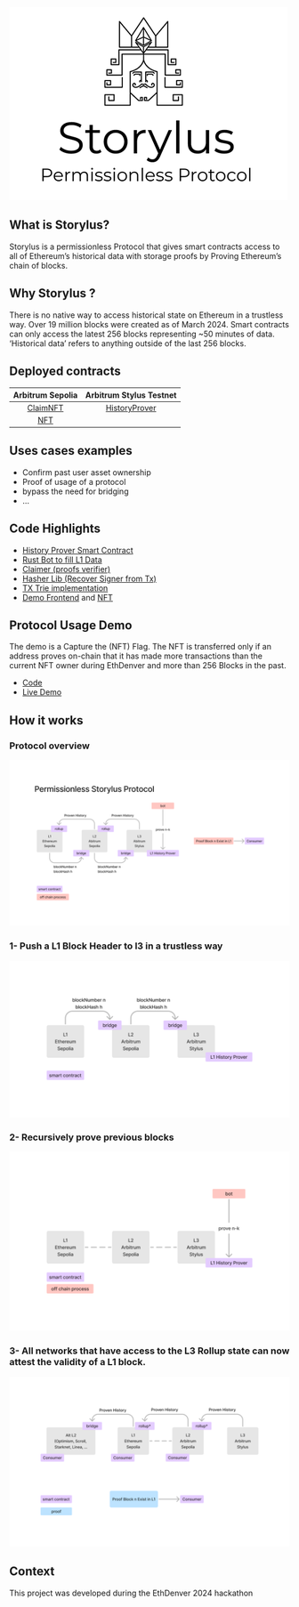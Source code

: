 
![logo](./doc/logo.png)
## What is Storylus?

Storylus is a permissionless Protocol that gives smart contracts access to all of Ethereum’s historical data with storage proofs by Proving Ethereum’s chain of blocks.

## Why Storylus ?

There is no native way to access historical state on Ethereum in a trustless way.
Over 19 million blocks were created as of March 2024. Smart contracts can only access the latest 256 blocks representing ~50 minutes of data.
‘Historical data’ refers to anything outside of the last 256 blocks.

## Deployed contracts

|Arbitrum Sepolia | Arbitrum Stylus Testnet |
| :----: | :----: |
|   [ClaimNFT](https://sepolia.arbiscan.io/address/0xe52D9cC63Bb5b8d662F0507E86b5c582C00f9Bf2#code)      | [HistoryProver](https://stylus-testnet-explorer.arbitrum.io/address/0x9DFBC5488CDE99Bfd45a541C7E04988C2c846731) |
| [NFT](https://sepolia.arbiscan.io/address/0x0d742dA17b06b9bfb7F9dDA9632FAb1e52383b1A#code)  | |

## Uses cases examples

- Confirm past user asset ownership
- Proof of usage of a protocol
- bypass the need for bridging
- …

## Code Highlights

- [History Prover Smart Contract](https://github.com/cometh-hq/optimistic-eth-history-prover/tree/main/l3contracts/src)
- [Rust Bot to fill L1 Data](https://github.com/cometh-hq/optimistic-eth-history-prover/tree/main/bot)
- [Claimer (proofs verifier)](https://github.com/cometh-hq/optimistic-eth-history-prover/blob/main/l2contracts/src/ClaimNFT.sol)
- [Hasher Lib (Recover Signer from Tx)](https://github.com/cometh-hq/optimistic-eth-history-prover/blob/main/l2contracts/src/libs/TransactionHasher.sol)
- [TX Trie implementation](https://github.com/cometh-hq/optimistic-eth-history-prover/blob/main/demo/app/lib/utils/trie.ts)
- [Demo Frontend](https://github.com/cometh-hq/optimistic-eth-history-prover/tree/main/demo) and [NFT](https://github.com/cometh-hq/optimistic-eth-history-prover/blob/main/l2contracts/src/ETHDenverBuilder.sol)

## Protocol Usage Demo
The demo is a Capture the (NFT) Flag.
The NFT is transferred only if an address proves on-chain that it has made more transactions than the current NFT owner during EthDenver and more than 256 Blocks in the past.

- [Code](https://github.com/cometh-hq/optimistic-eth-history-prover/tree/main/demo)
- [Live Demo](https://optimistic-eth-history-prover.vercel.app/)


## How it works

### Protocol overview
![protocole-overview](./doc/protocole-overview.png)

### 1- Push a L1 Block Header to l3 in a trustless way 
![l1bridge](./doc/l1bridge.png)

### 2- Recursively prove previous blocks
![HistoryProver](./doc/HistoryProver.png)

### 3- All networks that have access to the L3 Rollup state can now attest the validity of a L1 block.
![rollupL1History](./doc/rollupL1History.png)

## Context

This project was developed during the EthDenver 2024 hackathon





